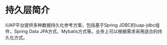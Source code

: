 # 持久层简介

iUAP平台提供多种数据持久化参考方案，包括基于Spring JDBC的iuap-jdbc组件，Spring Data JPA方式、Mybatis方式等。业务上可以根据需求采用适合的持久化方式。